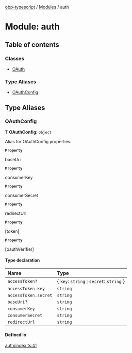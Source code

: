 [obp-typescript](../README.md) / [Modules](../modules.md) / auth

# Module: auth

## Table of contents

### Classes

- [OAuth](../classes/auth.OAuth.md)

### Type Aliases

- [OAuthConfig](auth.md#oauthconfig)

## Type Aliases

### OAuthConfig

Ƭ **OAuthConfig**: `Object`

Alias for OAuthConfig properties.

**`Property`**

baseUri

**`Property`**

consumerKey

**`Property`**

consumerSecret

**`Property`**

redirectUrl

**`Property`**

[token]

**`Property`**

[oauthVerifier]

#### Type declaration

| Name | Type |
| :------ | :------ |
| `accessToken?` | { `key`: `string` ; `secret`: `string`  } |
| `accessToken.key` | `string` |
| `accessToken.secret` | `string` |
| `baseUri?` | `string` |
| `consumerKey` | `string` |
| `consumerSecret` | `string` |
| `redirectUrl` | `string` |

#### Defined in

[auth/index.ts:41](https://github.com/mark-tesobe/OBP-TypeScript/blob/bd9b673/src/auth/index.ts#L41)
